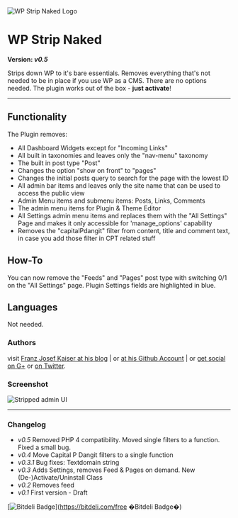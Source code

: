 <img title="WP Strip Naked Logo" src="https://github.com/franz-josef-kaiser/WP-Strip-Naked/raw/master/strip-naked-logo.png" />

# WP Strip Naked

**Version: _v0.5_**

Strips down WP to it's bare essentials. Removes everything that's not needed to be in place if you use WP as a CMS. There are no options needed. The plugin works out of the box - **just activate**!

----------------------------------------------------------------

## Functionality

The Plugin removes:

 * All Dashboard Widgets except for "Incoming Links"
 * All built in taxonomies and leaves only the "nav-menu" taxonomy
 * The built in post type "Post"
 * Changes the option "show on front" to "pages"
 * Changes the initial posts query to search for the page with the lowest ID
 * All admin bar items and leaves only the site name that can be used to access the public view
 * Admin Menu items and submenu items: Posts, Links, Comments
 * The admin menu items for Plugin & Theme Editor
 * All Settings admin menu items and replaces them with the "All Settings" Page and makes it only accessible for 'manage_options' capability
 * Removes the "capitalPdangit" filter from content, title and comment text, in case you add those filter in CPT related stuff

## How-To

You can now remove the "Feeds" and "Pages" post type with switching 0/1 on the "All Settings" page.
Plugin Settings fields are highlighted in blue.

## Languages

Not needed.

### Authors

visit [Franz Josef Kaiser at his blog](https://unserkaiser.com/) | or [at his Github Account](https://github.com/franz-josef-kaiser) | or [get social on G+](https://plus.google.com/+FranzJosefKaiser) or [on Twitter](https://twitter.com/unserkaiser).

### Screenshot

<img title="Stripped admin UI" src="https://github.com/franz-josef-kaiser/WP-Strip-Naked/raw/master/screenshot-1.jpg" />

-----

### Changelog

* _v0.5_ Removed PHP 4 compatibility. Moved single filters to a function. Fixed a small bug.
* _v0.4_ Move Capital P Dangit filters to a single function
* _v0.3.1_ Bug fixes: Textdomain string
* _v0.3_ Adds Settings, removes Feed & Pages on demand. New (De-)Activate/Uninstall Class
* _v0.2_ Removes feed
* _v0.1_ First version - Draft

[![Bitdeli Badge](https://d2weczhvl823v0.cloudfront.net/franz-josef-kaiser/wp-strip-naked/trend.png)](https://bitdeli.com/free �Bitdeli Badge�)